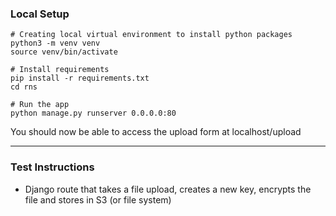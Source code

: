 

### Local Setup
```
# Creating local virtual environment to install python packages
python3 -m venv venv
source venv/bin/activate

# Install requirements
pip install -r requirements.txt
cd rns

# Run the app
python manage.py runserver 0.0.0.0:80
```

You should now be able to access the upload form at localhost/upload

---

### Test Instructions
- Django route that takes a file upload, creates a new key, encrypts the file and stores in S3 (or file system)
